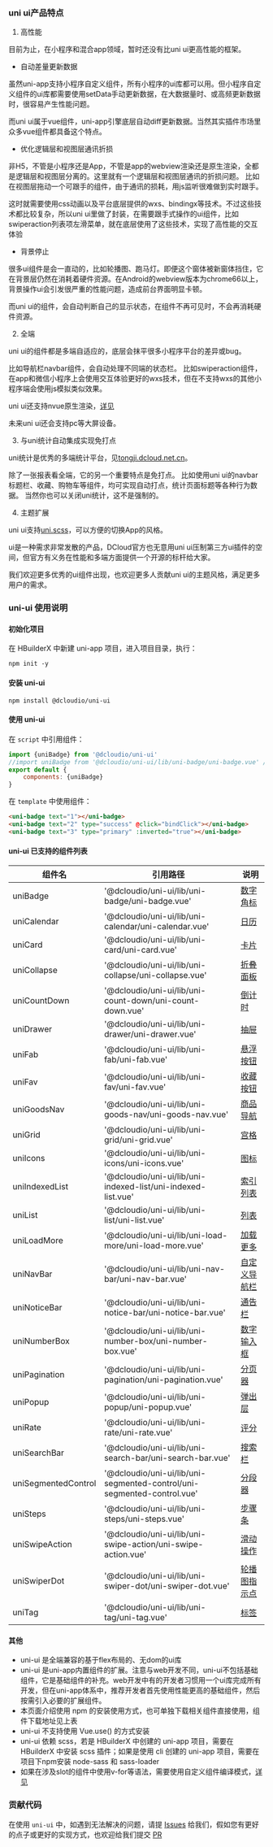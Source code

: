 ### uni ui产品特点

1. 高性能

目前为止，在小程序和混合app领域，暂时还没有比uni ui更高性能的框架。
- 自动差量更新数据

虽然uni-app支持小程序自定义组件，所有小程序的ui库都可以用。但小程序自定义组件的ui库都需要使用setData手动更新数据，在大数据量时、或高频更新数据时，很容易产生性能问题。

而uni ui属于vue组件，uni-app引擎底层自动diff更新数据。当然其实插件市场里众多vue组件都具备这个特点。
- 优化逻辑层和视图层通讯折损

非H5，不管是小程序还是App，不管是app的webview渲染还是原生渲染，全都是逻辑层和视图层分离的。这里就有一个逻辑层和视图层通讯的折损问题。
比如在视图层拖动一个可跟手的组件，由于通讯的损耗，用js监听很难做到实时跟手。

这时就需要使用css动画以及平台底层提供的wxs、bindingx等技术。不过这些技术都比较复杂，所以uni ui里做了封装，在需要跟手式操作的ui组件，比如swiperaction列表项左滑菜单，就在底层使用了这些技术，实现了高性能的交互体验
- 背景停止

很多ui组件是会一直动的，比如轮播图、跑马灯。即便这个窗体被新窗体挡住，它在背景层仍然在消耗着硬件资源。在Android的webview版本为chrome66以上，背景操作ui会引发很严重的性能问题，造成前台界面明显卡顿。

而uni ui的组件，会自动判断自己的显示状态，在组件不再可见时，不会再消耗硬件资源。

2. 全端

uni ui的组件都是多端自适应的，底层会抹平很多小程序平台的差异或bug。

比如导航栏navbar组件，会自动处理不同端的状态栏。
比如swiperaction组件，在app和微信小程序上会使用交互体验更好的wxs技术，但在不支持wxs的其他小程序端会使用js模拟类似效果。

uni ui还支持nvue原生渲染，[详见](https://github.com/dcloudio/uni-ui/tree/nvue-uni-ui)

未来uni ui还会支持pc等大屏设备。

3. 与uni统计自动集成实现免打点

uni统计是优秀的多端统计平台，见[tongji.dcloud.net.cn](https://tongji.dcloud.net.cn)。

除了一张报表看全端，它的另一个重要特点是免打点。
比如使用uni ui的navbar标题栏、收藏、购物车等组件，均可实现自动打点，统计页面标题等各种行为数据。
当然你也可以关闭uni统计，这不是强制的。

4. 主题扩展

uni ui支持[uni.scss](https://uniapp.dcloud.io/collocation/uni-scss)，可以方便的切换App的风格。

ui是一种需求非常发散的产品，DCloud官方也无意用uni ui压制第三方ui插件的空间，但官方有义务在性能和多端方面提供一个开源的标杆给大家。

我们欢迎更多优秀的ui组件出现，也欢迎更多人贡献uni ui的主题风格，满足更多用户的需求。

### uni-ui 使用说明

#### 初始化项目

在 HBuilderX 中新建 uni-app 项目，进入项目目录，执行：

```
npm init -y
```

#### 安装 uni-ui

```
npm install @dcloudio/uni-ui
```

#### 使用 uni-ui

在 ``script`` 中引用组件：

```javascript
import {uniBadge} from '@dcloudio/uni-ui'
//import uniBadge from '@dcloudio/uni-ui/lib/uni-badge/uni-badge.vue' //也可使用此方式引入组件
export default {
    components: {uniBadge}
}
```

在 ``template`` 中使用组件：

```html
<uni-badge text="1"></uni-badge>
<uni-badge text="2" type="success" @click="bindClick"></uni-badge>
<uni-badge text="3" type="primary" :inverted="true"></uni-badge>
```


#### uni-ui 已支持的组件列表

|组件名							|引用路径																																|说明																										|
|---								|---																																		|---																										|
|uniBadge						|'@dcloudio/uni-ui/lib/uni-badge/uni-badge.vue'													|[数字角标](https://ext.dcloud.net.cn/plugin?id=21)			|
|uniCalendar				| '@dcloudio/uni-ui/lib/uni-calendar/uni-calendar.vue'									|[日历](https://ext.dcloud.net.cn/plugin?id=56)					|
|uniCard						|'@dcloudio/uni-ui/lib/uni-card/uni-card.vue'														|[卡片](https://ext.dcloud.net.cn/plugin?id=22)					|
|uniCollapse				| '@dcloudio/uni-ui/lib/uni-collapse/uni-collapse.vue'									|[折叠面板](https://ext.dcloud.net.cn/plugin?id=23)			|
|uniCountDown				|'@dcloudio/uni-ui/lib/uni-count-down/uni-count-down.vue'								| [倒计时](https://ext.dcloud.net.cn/plugin?id=25)			|
|uniDrawer					|'@dcloudio/uni-ui/lib/uni-drawer/uni-drawer.vue'												|[抽屉](https://ext.dcloud.net.cn/plugin?id=26)					|
|uniFab							|'@dcloudio/uni-ui/lib/uni-fab/uni-fab.vue'															|[悬浮按钮](https://ext.dcloud.net.cn/plugin?id=144)		|
|uniFav							| '@dcloudio/uni-ui/lib/uni-fav/uni-fav.vue'														|[收藏按钮](https://ext.dcloud.net.cn/plugin?id=864)		|
|uniGoodsNav				| '@dcloudio/uni-ui/lib/uni-goods-nav/uni-goods-nav.vue'								|[商品导航](https://ext.dcloud.net.cn/plugin?id=865)		|
|uniGrid						| '@dcloudio/uni-ui/lib/uni-grid/uni-grid.vue'													|[宫格](https://ext.dcloud.net.cn/plugin?id=27)					|
|uniIcons						|'@dcloudio/uni-ui/lib/uni-icons/uni-icons.vue'													|[图标](https://ext.dcloud.net.cn/plugin?id=28)					|
|uniIndexedList			|'@dcloudio/uni-ui/lib/uni-indexed-list/uni-indexed-list.vue'						| [索引列表](https://ext.dcloud.net.cn/plugin?id=375)		|
|uniList						| '@dcloudio/uni-ui/lib/uni-list/uni-list.vue'													|[列表](https://ext.dcloud.net.cn/plugin?id=24)					|
|uniLoadMore				| '@dcloudio/uni-ui/lib/uni-load-more/uni-load-more.vue'								|[加载更多](https://ext.dcloud.net.cn/plugin?id=29)			|
|uniNavBar					|'@dcloudio/uni-ui/lib/uni-nav-bar/uni-nav-bar.vue'											|[自定义导航栏](https://ext.dcloud.net.cn/plugin?id=52)	|
|uniNoticeBar				|'@dcloudio/uni-ui/lib/uni-notice-bar/uni-notice-bar.vue'								|[通告栏](https://ext.dcloud.net.cn/plugin?id=30)				|
|uniNumberBox				|'@dcloudio/uni-ui/lib/uni-number-box/uni-number-box.vue'								|[数字输入框](https://ext.dcloud.net.cn/plugin?id=31)		|
|uniPagination			|'@dcloudio/uni-ui/lib/uni-pagination/uni-pagination.vue'								|[分页器](https://ext.dcloud.net.cn/plugin?id=32)				|
|uniPopup						| '@dcloudio/uni-ui/lib/uni-popup/uni-popup.vue'											|[弹出层](https://ext.dcloud.net.cn/plugin?id=329)			|
|uniRate						|'@dcloudio/uni-ui/lib/uni-rate/uni-rate.vue'														|[评分](https://ext.dcloud.net.cn/plugin?id=33)					|
|uniSearchBar				| '@dcloudio/uni-ui/lib/uni-search-bar/uni-search-bar.vue'							|[搜索栏](https://ext.dcloud.net.cn/plugin?id=866)			|
|uniSegmentedControl|'@dcloudio/uni-ui/lib/uni-segmented-control/uni-segmented-control.vue'	|[分段器](https://ext.dcloud.net.cn/plugin?id=54)				|
|uniSteps						|'@dcloudio/uni-ui/lib/uni-steps/uni-steps.vue'													|[步骤条](https://ext.dcloud.net.cn/plugin?id=34)				|
|uniSwipeAction			| '@dcloudio/uni-ui/lib/uni-swipe-action/uni-swipe-action.vue'					|[滑动操作](https://ext.dcloud.net.cn/plugin?id=181)		|
|uniSwiperDot				|'@dcloudio/uni-ui/lib/uni-swiper-dot/uni-swiper-dot.vue'								|[轮播图指示点](https://ext.dcloud.net.cn/plugin?id=284)|
|uniTag							| '@dcloudio/uni-ui/lib/uni-tag/uni-tag.vue'														|[标签](https://ext.dcloud.net.cn/plugin?id=35)					|


#### 其他

- uni-ui 是全端兼容的基于flex布局的、无dom的ui库
- uni-ui 是uni-app内置组件的扩展。注意与web开发不同，uni-ui不包括基础组件，它是基础组件的补充。web开发中有的开发者习惯用一个ui库完成所有开发，但在uni-app体系中，推荐开发者首先使用性能更高的基础组件，然后按需引入必要的扩展组件。
- 本页面介绍使用 npm 的安装使用方式，也可单独下载相关组件直接使用，组件下载地址见上表
- uni-ui 不支持使用 Vue.use() 的方式安装
- uni-ui 依赖 scss，若是 HBuilderX 中创建的 uni-app 项目，需要在 HBuilderX 中安装 scss 插件；如果是使用 cli 创建的 uni-app 项目，需要在项目下npm安装 node-sass 和 sass-loader
- 如果在涉及slot的组件中使用v-for等语法，需要使用自定义组件编译模式，[详见](https://ask.dcloud.net.cn/article/35843)


### 贡献代码
在使用 `uni-ui` 中，如遇到无法解决的问题，请提 [Issues](https://github.com/dcloudio/uni-ui/issues) 给我们，假如您有更好的点子或更好的实现方式，也欢迎给我们提交 [PR](https://github.com/dcloudio/uni-ui/pulls)